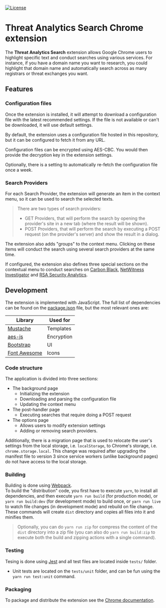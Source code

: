 [![License](https://img.shields.io/badge/License-Apache%202.0-blue.svg)](https://github.com/AdvancedThreatAnalytics/threat-analytics-search/blob/main/LICENSE)

# Threat Analytics Search Chrome extension

The **Threat Analytics Search** extension allows Google Chrome users to highlight specific text and conduct searches using various services. For instance, if you have a domain name you want to research, you could highlight that domain name and automatically search across as many registrars or threat exchanges you want.

## Features

### Configuration files

Once the extension is installed, it will attempt to download a configuration file with the latest recommended settings. If the file is not available or can't be downloaded, it will use default settings.

By default, the extension uses a configuration file hosted in this repository, but it can be configured to fetch it from any URL.

Configuration files can be encrypted using AES-CBC. You would then provide the decryption key in the extension settings.

Optionally, there is a setting to automatically re-fetch the configuration file once a week.

### Search Providers

For each Search Provider, the extension will generate an item in the context menu, so it can be used to search the selected texts.

> There are two types of search providers:
>
> - GET Providers, that will perform the search by opening the provider's site in a new tab (where the result will be shown).
> - POST Providers, that will perform the search by executing a POST request (on the provider's server) and show the result in a dialog.

The extension also adds "groups" to the context menu. Clicking on these items will conduct the search using several search providers at the same time.

If configured, the extension also defines three special sections on the contextual menu to conduct searches on [Carbon Black](https://www.carbonblack.com/), [NetWitness Investigator](http://www.emc.com/security/security-analytics/security-analytics.htm) and [RSA Security Analytics](https://community.rsa.com/t5/rsa-netwitness-investigator/tkb-p/netwitness-investigator).

## Development

The extension is implemented with JavaScript. The full list of dependencies can be found on the [package.json](./package.json) file, but the most relevant ones are:

| Library                                    | Used for   |
|--------------------------------------------|------------|
| [Mustache](https://mustache.github.io/)    | Templates  |
| [aes-js](https://github.com/ricmoo/aes-js) | Encryption |
| [Bootstrap](https://getbootstrap.com/)     | UI         |
| [Font Awesome](https://fontawesome.com/)   | Icons      |

### Code structure

The application is divided into three sections:

- The background page
    - Initializing the extension
    - Downloading and parsing the configuration file
    - Updating the context menu
- The post-handler page
    - Executing searches that require doing a POST request
- The options page
    - Allows users to modify extension settings
    - Adding or removing search providers.

Additionally, there is a migration page that is used to relocate the user's settings from the local storage, i.e. `localStorage`, to Chrome's storage, i.e. `chrome.storage.local`. This change was required after upgrading the manifest file to version 3 since service workers (unlike background pages) do not have access to the local storage.

### Building

Building is done using [Webpack](https://webpack.js.org/).  
To build the "distribution" code, you first have to execute `yarn`, to install all dependencies, and then execute `yarn run build` (for production mode), or `yarn run build:dev` (for development mode) to build once, or `yarn run live` to watch file changes (in development mode) and rebuild on file change.  
These commands will create `dist` directory and copies all files into it and minifies them. 

> Optionally, you can do `yarn run zip` for compress the content of the `dist` directory into a zip file (you can also do `yarn run build:zip` to execute both the build and zipping actions with a single command).

### Testing

Tesing is done using [Jest](https://jestjs.io/) and all test files are located inside `tests/` folder.

  - Unit tests are located on the `tests/unit` folder, and can be fun using the `yarn run test:unit` command.

### Packaging

To package and distribute the extension see the [Chrome documentation](https://developer.chrome.com/docs/extensions/mv3/hosting/).
